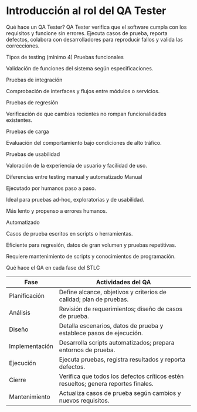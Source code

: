 # Introducción al rol del QA Tester

Qué hace un QA Tester?
QA Tester verifica que el software cumpla con los requisitos y funcione sin errores. Ejecuta casos de prueba, reporta defectos, colabora con desarrolladores para reproducir fallos y valida las correcciones.

Tipos de testing (mínimo 4)
Pruebas funcionales

Validación de funciones del sistema según especificaciones.

Pruebas de integración

Comprobación de interfaces y flujos entre módulos o servicios.

Pruebas de regresión

Verificación de que cambios recientes no rompan funcionalidades existentes.

Pruebas de carga

Evaluación del comportamiento bajo condiciones de alto tráfico.

Pruebas de usabilidad

Valoración de la experiencia de usuario y facilidad de uso.

Diferencias entre testing manual y automatizado
Manual

Ejecutado por humanos paso a paso.

Ideal para pruebas ad-hoc, exploratorias y de usabilidad.

Más lento y propenso a errores humanos.

Automatizado

Casos de prueba escritos en scripts o herramientas.

Eficiente para regresión, datos de gran volumen y pruebas repetitivas.

Requiere mantenimiento de scripts y conocimientos de programación.

Qué hace el QA en cada fase del STLC

| Fase             | Actividades del QA                                                                                   |
|------------------|-----------------------------------------------------------------------------------------------------|
| Planificación    | Define alcance, objetivos y criterios de calidad; plan de pruebas.                                   |
| Análisis         | Revisión de requerimientos; diseño de casos de prueba.                                               |
| Diseño           | Detalla escenarios, datos de prueba y establece pasos de ejecución.                                 |
| Implementación   | Desarrolla scripts automatizados; prepara entornos de prueba.                                       |
| Ejecución        | Ejecuta pruebas, registra resultados y reporta defectos.                                            |
| Cierre           | Verifica que todos los defectos críticos estén resueltos; genera reportes finales.                  |
| Mantenimiento    | Actualiza casos de prueba según cambios y nuevos requisitos.                                        |